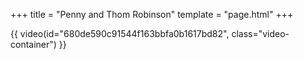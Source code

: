+++
title = "Penny and Thom Robinson"
template = "page.html"
+++

{{ video(id="680de590c91544f163bbfa0b1617bd82", class="video-container") }}
